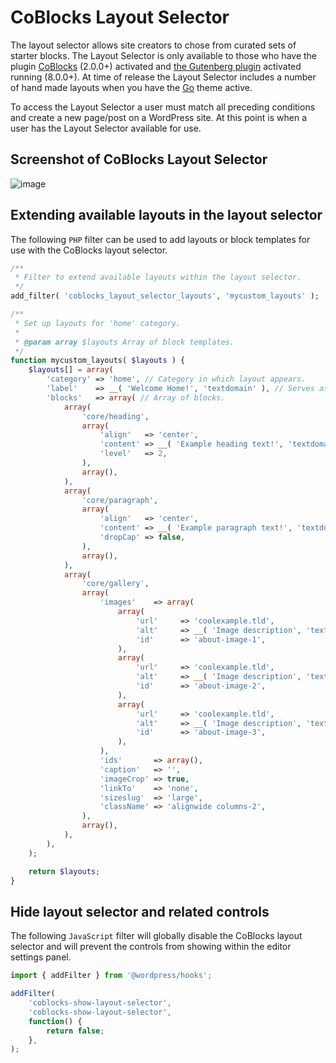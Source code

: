 # CoBlocks Layout Selector

The layout selector allows site creators to chose from curated sets of starter blocks. The Layout Selector is only available to those who have the plugin [CoBlocks](https://wordpress.org/plugins/coblocks/) (2.0.0+) activated and [the Gutenberg plugin](https://wordpress.org/plugins/gutenberg/) activated running (8.0.0+). At time of release the Layout Selector includes a number of hand made layouts when you have the [Go](https://wordpress.org/themes/go/) theme active.

To access the Layout Selector a user must match all preceding conditions and create a new page/post on a WordPress site. At this point is when a user has the Layout Selector available for use.

## Screenshot of CoBlocks Layout Selector
![image](https://user-images.githubusercontent.com/30462574/83181890-5e157280-a0da-11ea-8239-ccbe8e26d179.png)


## Extending available layouts in the layout selector

The following `PHP` filter can be used to add layouts or block templates for use with the CoBlocks layout selector.


```php
/**
 * Filter to extend available layouts within the layout selector.
 */
add_filter( 'coblocks_layout_selector_layouts', 'mycustom_layouts' );

/**
 * Set up layouts for 'home' category.
 *
 * @param array $layouts Array of block templates.
 */
function mycustom_layouts( $layouts ) {
    $layouts[] = array(
		'category' => 'home', // Category in which layout appears.
		'label'    => __( 'Welcome Home!', 'textdomain' ), // Serves as text for page title.
		'blocks'   => array( // Array of blocks.
			array(
				'core/heading',
				array(
					'align'   => 'center',
					'content' => __( 'Example heading text!', 'textdomain' ),
					'level'   => 2,
				),
				array(),
			),
			array(
				'core/paragraph',
				array(
					'align'   => 'center',
					'content' => __( 'Example paragraph text!', 'textdomain' ),
					'dropCap' => false,
				),
				array(),
            ),
            array(
				'core/gallery',
				array(
					'images'    => array(
						array(
							'url'     => 'coolexample.tld',
							'alt'     => __( 'Image description', 'textdomain' ),
							'id'      => 'about-image-1',
						),
						array(
							'url'     => 'coolexample.tld',
							'alt'     => __( 'Image description', 'textdomain' ),
							'id'      => 'about-image-2',
						),
						array(
							'url'     => 'coolexample.tld',
							'alt'     => __( 'Image description', 'textdomain' ),
							'id'      => 'about-image-3',
						),
					),
					'ids'       => array(),
					'caption'   => '',
					'imageCrop' => true,
					'linkTo'    => 'none',
					'sizeslug'  => 'large',
					'className' => 'alignwide columns-2',
				),
				array(),
			),
        ),
    );

    return $layouts;
}
```

## Hide layout selector and related controls

The following `JavaScript` filter will globally disable the CoBlocks layout selector
and will prevent the controls from showing within the editor settings panel. 

```javascript
import { addFilter } from '@wordpress/hooks';

addFilter(
	'coblocks-show-layout-selector',
	'coblocks-show-layout-selector',
	function() {
		return false;
	},
);
```
